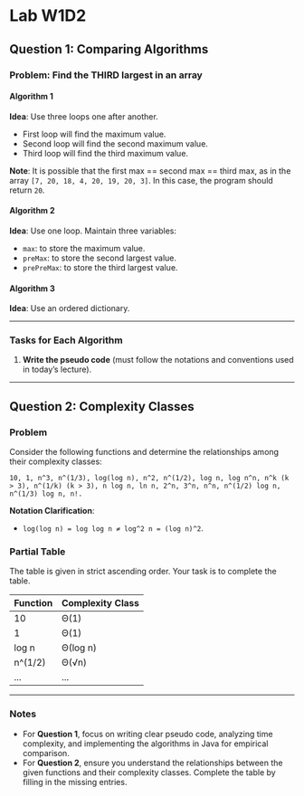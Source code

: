 # Lab W1D2

## Question 1: Comparing Algorithms

### Problem: Find the THIRD largest in an array

#### Algorithm 1

**Idea**: Use three loops one after another.

- First loop will find the maximum value.
- Second loop will find the second maximum value.
- Third loop will find the third maximum value.

**Note**: It is possible that the first max == second max == third max, as in the array `[7, 20, 18, 4, 20, 19, 20, 3]`. In this case, the program should return `20`.

#### Algorithm 2

**Idea**: Use one loop. Maintain three variables:

- `max`: to store the maximum value.
- `preMax`: to store the second largest value.
- `prePreMax`: to store the third largest value.

#### Algorithm 3

**Idea**: Use an ordered dictionary.

---

### Tasks for Each Algorithm

1. **Write the pseudo code** (must follow the notations and conventions used in today’s lecture).

---

## Question 2: Complexity Classes

### Problem

Consider the following functions and determine the relationships among their complexity classes:

```pseudo
10, 1, n^3, n^(1/3), log(log n), n^2, n^(1/2), log n, log n^n, n^k (k > 3), n^(1/k) (k > 3), n log n, ln n, 2^n, 3^n, n^n, n^(1/2) log n, n^(1/3) log n, n!.
```

**Notation Clarification**:

- `log(log n) = log log n ≠ log^2 n = (log n)^2`.

### Partial Table

The table is given in strict ascending order. Your task is to complete the table.

| Function | Complexity Class |
| -------- | ---------------- |
| 10       | Θ(1)             |
| 1        | Θ(1)             |
| log n    | Θ(log n)         |
| n^(1/2)  | Θ(√n)            |
| ...      | ...              |

---

### Notes

- For **Question 1**, focus on writing clear pseudo code, analyzing time complexity, and implementing the algorithms in Java for empirical comparison.
- For **Question 2**, ensure you understand the relationships between the given functions and their complexity classes. Complete the table by filling in the missing entries.

```

```
